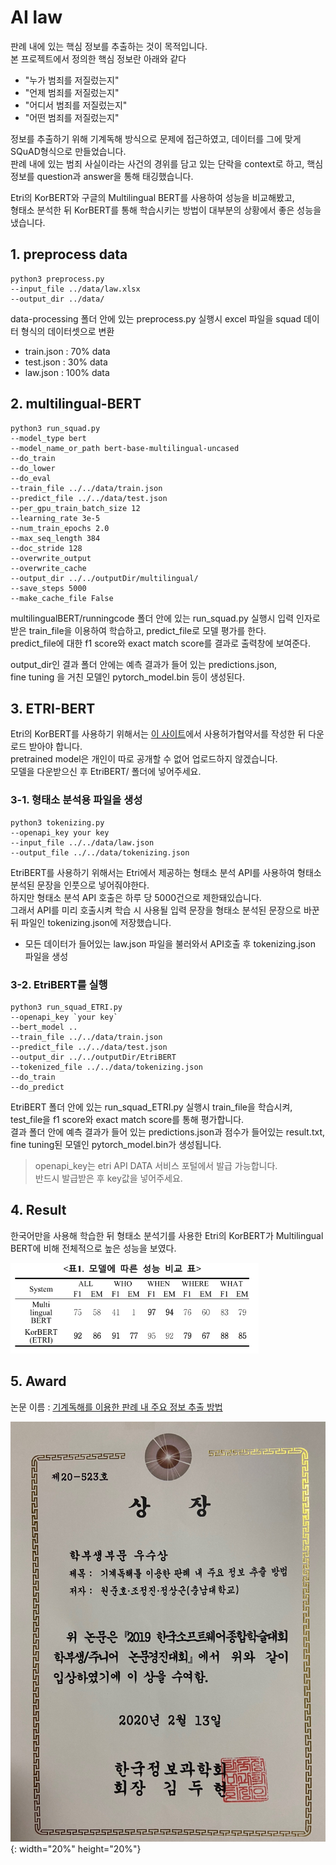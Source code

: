 # AI law

판례 내에 있는 핵심 정보를 추출하는 것이 목적입니다.<br/>
본 프로젝트에서 정의한 핵심 정보란 아래와 같다
* "누가 범죄를 저질렀는지"
* "언제 범죄를 저질렀는지"
* "어디서 범죄를 저질렀는지"
* "어떤 범죄를 저질렀는지"

정보를 추출하기 위해 기계독해 방식으로 문제에 접근하였고, 데이터를 그에 맞게 SQuAD형식으로 만들었습니다.<br/>
판례 내에 있는 범죄 사실이라는 사건의 경위를 담고 있는 단락을 context로 하고,
핵심 정보를 question과 answer을 통해 태깅했습니다.

Etri의 KorBERT와 구글의 Multilingual BERT를 사용하여 성능을 비교해봤고,<br/>
형태소 분석한 뒤 KorBERT를 통해 학습시키는 방법이 대부분의 상황에서 좋은 성능을 냈습니다.

## 1. preprocess data

```
python3 preprocess.py 
--input_file ../data/law.xlsx
--output_dir ../data/
```

data-processing 폴더 안에 있는 preprocess.py 실행시 excel 파일을 squad 데이터 형식의 데이터셋으로 변환

* train.json : 70% data
* test.json : 30% data
* law.json  : 100% data


## 2. multilingual-BERT

``` 
python3 run_squad.py 
--model_type bert 
--model_name_or_path bert-base-multilingual-uncased 
--do_train 
--do_lower 
--do_eval 
--train_file ../../data/train.json 
--predict_file ../../data/test.json 
--per_gpu_train_batch_size 12 
--learning_rate 3e-5 
--num_train_epochs 2.0 
--max_seq_length 384 
--doc_stride 128 
--overwrite_output 
--overwrite_cache 
--output_dir ../../outputDir/multilingual/ 
--save_steps 5000 
--make_cache_file False
```

multilingualBERT/runningcode 폴더 안에 있는 run_squad.py 실행시 입력 인자로 받은 train_file을 이용하여 학습하고, predict_file로 모델 평가를 한다. <br/>
predict_file에 대한 f1 score와 exact match score를 결과로 출력창에 보여준다.

output_dir인 결과 폴더 안에는 예측 결과가 들어 있는 predictions.json,<br/>
fine tuning 을 거친 모델인 pytorch_model.bin 등이 생성된다.


## 3. ETRI-BERT

Etri의 KorBERT를 사용하기 위해서는 [이 사이트](http://aiopen.etri.re.kr/service_dataset.php)에서 사용허가협약서를 작성한 뒤 다운로드 받아야 합니다.<br/>
pretrained model은 개인이 따로 공개할 수 없어 업로드하지 않겠습니다.<br/>
모델을 다운받으신 후 EtriBERT/ 폴더에 넣어주세요.


### 3-1. 형태소 분석용 파일을 생성

```
python3 tokenizing.py
--openapi_key your key
--input_file ../../data/law.json 
--output_file ../../data/tokenizing.json
```

EtriBERT를 사용하기 위해서는 Etri에서 제공하는 형태소 분석 API를 사용하여 형태소 분석된 문장을 인풋으로 넣어줘야한다.<br/>
하지만 형태소 분석 API 호출은 하루 당 5000건으로 제한돼있습니다.<br/>
그래서 API를 미리 호출시켜 학습 시 사용될 입력 문장을 형태소 분석된 문장으로 바꾼 뒤 파일인 tokenizing.json에 저장했습니다.

* 모든 데이터가 들어있는 law.json 파일을 불러와서 API호출 후 tokenizing.json 파일을 생성


### 3-2. EtriBERT를 실행

```
python3 run_squad_ETRI.py 
--openapi_key `your key` 
--bert_model .. 
--train_file ../../data/train.json 
--predict_file ../../data/test.json 
--output_dir ../../outputDir/EtriBERT 
--tokenized_file ../../data/tokenizing.json 
--do_train 
--do_predict
```

EtriBERT 폴더 안에 있는 run_squad_ETRI.py 실행시 train_file을 학습시켜, test_file을 f1 score와 exact match score를 통해 평가합니다.<br/>
결과 폴더 안에 예측 결과가 들어 있는 predictions.json과 점수가 들어있는 result.txt, fine tuning된 모델인 pytorch_model.bin가 생성됩니다.

> openapi_key는 etri API DATA 서비스 포털에서 발급 가능합니다.<br/>
> 반드시 발급받은 후 key값을 넣어주세요.

## 4. Result

한국어만을 사용해 학습한 뒤 형태소 분석기를 사용한 Etri의 KorBERT가 Multilingual BERT에 비해 전체적으로 높은 성능을 보였다.

![](./image/experiment_result.png)

## 5. Award

논문 이름 : [기계독해를 이용한 판례 내 주요 정보 추출 방법](https://www.cseric.or.kr/literature/ser_view.php?searchCate=literature&SnxGubun=INME&mode=total&SnxGubun=INME&gu=INME000F9&cmd=qryview&SnxIndxNum=214256&rownum=1&f1=MN&q1=Junho%20Won)

![](./award/award.jpg){: width="20%" height="20%"}
